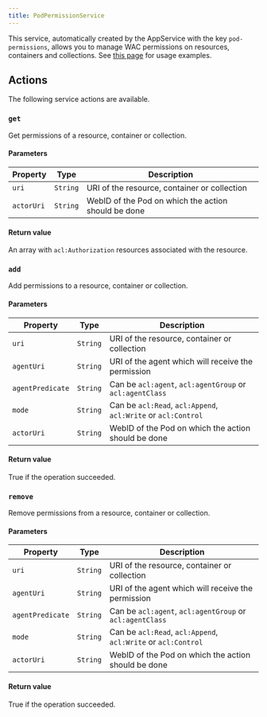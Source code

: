 ```yaml
---
title: PodPermissionService
---
```


This service, automatically created by the AppService with the key `pod-permissions`, allows you to manage WAC permissions on resources, containers and collections. See [this page](../../backend/handling-permissions) for usage examples.

## Actions

The following service actions are available.

### `get`

Get permissions of a resource, container or collection.

#### Parameters

| Property   | Type     | Description                                         |
| ---------- | -------- | --------------------------------------------------- |
| `uri`      | `String` | URI of the resource, container or collection        |
| `actorUri` | `String` | WebID of the Pod on which the action should be done |

#### Return value

An array with `acl:Authorization` resources associated with the resource.

### `add`

Add permissions to a resource, container or collection.

#### Parameters

| Property         | Type     | Description                                                   |
| ---------------- | -------- | ------------------------------------------------------------- |
| `uri`            | `String` | URI of the resource, container or collection                  |
| `agentUri`       | `String` | URI of the agent which will receive the permission            |
| `agentPredicate` | `String` | Can be `acl:agent`, `acl:agentGroup` or `acl:agentClass`      |
| `mode`           | `String` | Can be `acl:Read`, `acl:Append`, `acl:Write` or `acl:Control` |
| `actorUri`       | `String` | WebID of the Pod on which the action should be done           |

#### Return value

True if the operation succeeded.

### `remove`

Remove permissions from a resource, container or collection.

#### Parameters

| Property         | Type     | Description                                                   |
| ---------------- | -------- | ------------------------------------------------------------- |
| `uri`            | `String` | URI of the resource, container or collection                  |
| `agentUri`       | `String` | URI of the agent which will receive the permission            |
| `agentPredicate` | `String` | Can be `acl:agent`, `acl:agentGroup` or `acl:agentClass`      |
| `mode`           | `String` | Can be `acl:Read`, `acl:Append`, `acl:Write` or `acl:Control` |
| `actorUri`       | `String` | WebID of the Pod on which the action should be done           |

#### Return value

True if the operation succeeded.
